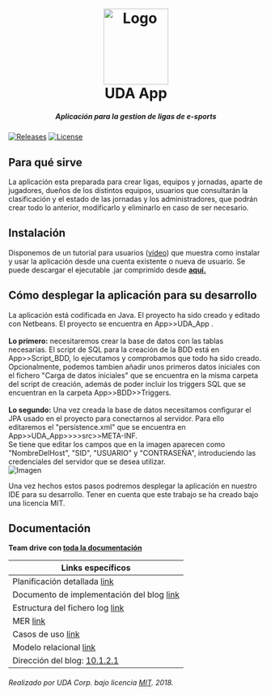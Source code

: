 <h1 align="center">
  <img src="https://i.imgur.com/Rg8LQQQ.png" height="150" width="128" alt="Logo"/>
  <br/>
  UDA App
</h1>
<h5 align="center">Aplicación para la gestion de ligas de e-sports</h5>

[![Releases](https://img.shields.io/github/release/UDA-Corporation/UDA_app.svg)](https://github.com/UDA-Corporation/UDA_app/releases)
[![License](https://img.shields.io/badge/license-MIT-lightgrey.svg?longCache=true&style=flat)](https://github.com/UDA-Corporation/UDA_app/blob/master/LICENSE)

## Para qué sirve
La aplicación esta preparada para crear ligas, equipos y jornadas, aparte de jugadores, dueños de los distintos equipos, usuarios que consultarán la clasificación y el estado de las jornadas y los administradores, que podrán crear todo lo anterior, modificarlo y eliminarlo en caso de ser necesario.

## Instalación
Disponemos de un tutorial para usuarios ([vídeo]()) que muestra como instalar y usar la aplicación desde una cuenta existente o nueva de usuario. Se puede descargar el ejecutable .jar comprimido desde **[aquí.]()**

## Cómo desplegar la aplicación para su desarrollo
La aplicación está codificada en Java. El proyecto ha sido creado y editado con Netbeans. El proyecto se encuentra en App>>UDA_App .  
<br/>
**Lo primero:** necesitaremos crear la base de datos con las tablas necesarias. El script de SQL para la creación de la BDD está en App>>Script_BDD, lo ejecutamos y comprobamos que todo ha sido creado. Opcionalmente, podemos tambien añadir unos primeros datos iniciales con el fichero "Carga de datos iniciales" que se encuentra en la misma carpeta del script de creación, además de poder incluir los triggers SQL que se encuentran en la carpeta App>>BDD>>Triggers.  
<br/>
**Lo segundo:** Una vez creada la base de datos necesitamos configurar el JPA usado en el proyecto para conectarnos al servidor. Para ello editaremos el "persistence.xml" que se encuentra en App>>UDA_App>>>>src>>META-INF.  
Se tiene que editar los campos que en la imagen aparecen como "NombreDelHost", "SID", "USUARIO" y "CONTRASEÑA", introduciendo las credenciales del servidor que se desea utilizar.  
![Imagen](https://i.imgur.com/KFqPS2t.png)

Una vez hechos estos pasos podremos desplegar la aplicación en nuestro IDE para su desarrollo. Tener en cuenta que este trabajo se ha creado bajo una licencia MIT.

## Documentación
**Team drive con  [toda la documentación](https://docs.google.com/spreadsheets/d/1_2MhafOwp65LQePLwjUlc97uKK25Kxp-BGnyit3nX5c/edit?usp=sharing)**  

| Links específicos |
| ------------- |
| Planificación detallada [link](https://drive.google.com/open?id=1_2MhafOwp65LQePLwjUlc97uKK25Kxp-BGnyit3nX5c) |
| Documento de implementación del blog [link]()
| Estructura del fichero log [link](https://github.com/UDA-Corporation/UDA_app/tree/master/Script%20de%20red)
| MER [link](https://drive.google.com/a/jesusobrero.org/file/d/1UigJAmIbGuey9hzkApBd60lq5uMZcHzZ/view?usp=sharing) |
| Casos de uso [link](https://drive.google.com/drive/folders/1VF7uAJGxh_eSb2wDG8RIVdB9CUqk9YqM) |
| Modelo relacional [link](https://drive.google.com/a/jesusobrero.org/file/d/1A5lJ1eHHtMEf3xqWgLJHsitGZEUDiK-n/view?usp=sharing) |
| Dirección del blog: [10.1.2.1](https://10.1.2.1) |

###### Realizado por UDA Corp. bajo licencia [MIT](https://github.com/Barraguesh/UDA_app/blob/master/LICENSE). 2018.
